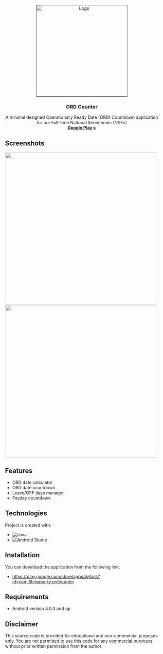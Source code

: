 <div align="center">
  <a href="">
    <img src="https://play-lh.googleusercontent.com/KrWtlVObe0-P3ginQMGvoqrwKEvbrwyCZpnCWqgZ2vcR0cdqV-N5CO9L8bfq4D-U2M0=w240-h480-rw" alt="Logo" width="300" height="300">
  </a>

  <h3 align="center">ORD Counter</h3>

  <p align="center">
    A minimal designed Operationally Ready Date (ORD) Countdown application for our Full-time National Servicemen (NSFs)
    <br />
    <a href="https://play.google.com/store/apps/details?id=com.lifeisaparty.ordcounter&hl=en_SG&gl=US"><strong>Google Play »</strong></a>
  </p>
</div>

## Screenshots
<a><img height=500 src="https://play-lh.googleusercontent.com/aVdDxay_GqVcPAG9RxPBOPtC92sC6ZxBuTfiQR4rtqWKxMGm_QAgkeRXADIozV5Z_g=w2560-h1440-rw"> <img height=500 src="https://play-lh.googleusercontent.com/xFrtNqxNiUGOe2mtVEntXuVVF0CoNQywZiQwjTz8U6_Ia19FUhqfsZkVZKqrDRMtl_1F=w2560-h1440-rw"></a>

## Features
* ORD date calculator
* ORD date countdown
* Leave/OFF days manager
* Payday countdown
	
## Technologies
Project is created with:
* ![Java](https://img.shields.io/badge/java-%23ED8B00.svg?style=for-the-badge&logo=openjdk&logoColor=white)
* ![Android Studio](https://img.shields.io/badge/Android%20Studio-3DDC84.svg?style=for-the-badge&logo=android-studio&logoColor=white)

## Installation
You can download the application from the following link:
* https://play.google.com/store/apps/details?id=com.lifeisaparty.ordcounter

## Requirements
* Android version 4.0.3 and up

## Disclaimer
This source code is provided for educational and non-commercial purposes only. You are not permitted to use this code for any commercial purposes without prior written permission from the author.
